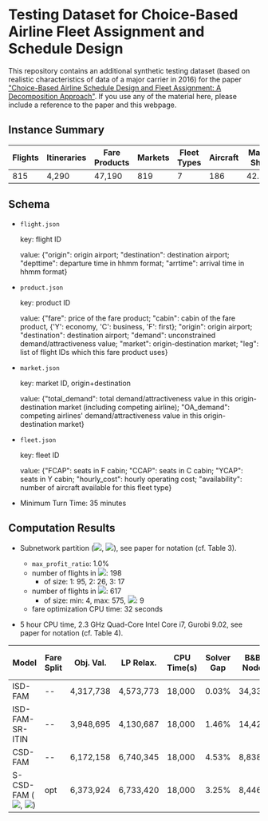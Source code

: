 # Testing Dataset for Choice-Based Airline Fleet Assignment and Schedule Design
This repository contains an additional synthetic testing dataset (based on realistic characteristics of data of a major carrier in 2016) for the paper ["Choice-Based Airline Schedule Design and Fleet Assignment: A Decomposition Approach"](https://papers.ssrn.com/sol3/papers.cfm?abstract_id=3513164). If you use any of the material here, please include a reference to the paper and this webpage.


## Instance Summary

Flights | Itineraries | Fare Products | Markets | Fleet Types | Aircraft | Market Share
------------ | ------------- | ------------- | ------------- | ------------- | ------------- | ------------- 
815 | 4,290 | 47,190 | 819 | 7 | 186 | 42.36%

## Schema

- `flight.json`
  
  key: flight ID
  
  value:
  {"origin": origin airport;
  "destination": destination airport;
  "depttime": departure time in hhmm format;
  "arrtime": arrival time in hhmm format}
  
- `product.json`

  key: product ID
  
  value:
  {"fare": price of the fare product;
  "cabin": cabin of the fare product, {'Y': economy, 'C': business, 'F': first};
  "origin": origin airport;
  "destination": destination airport;
  "demand": unconstrained demand/attractiveness value;
  "market": origin-destination market;
  "leg": list of flight IDs which this fare product uses}
  
- `market.json`

  key: market ID, origin+destination
  
  value:
  {"total_demand": total demand/attractiveness value in this origin-destination market (including competing airline);
   "OA_demand": competing airlines' demand/attractiveness value in this origin-destination market}
   
- `fleet.json`

  key: fleet ID
  
  value:
  {"FCAP": seats in F cabin; 
   "CCAP": seats in C cabin; 
   "YCAP": seats in Y cabin;
   "hourly_cost": hourly operating cost;
   "availability": number of aircraft available for this fleet type}
  
- Minimum Turn Time: 35 minutes
  
## Computation Results

- Subnetwork partition (<img src="https://render.githubusercontent.com/render/math?math=\Pi_c">, <img src="https://render.githubusercontent.com/render/math?math=\Pi_t">), see paper for notation (cf. Table 3).

  - ``max_profit_ratio``: 1.0%
  - number of flights in <img src="https://render.githubusercontent.com/render/math?math=\Pi_c">: 198
    - of size: 1: 95, 2: 26, 3: 17
  - number of flights in <img src="https://render.githubusercontent.com/render/math?math=\Pi_t">: 617
    - of size: min: 4, max: 575, <img src="https://render.githubusercontent.com/render/math?math=|\Pi_t|">: 9
  - fare optimization CPU time: 32 seconds

- 5 hour CPU time, 2.3 GHz Quad-Core Intel Core i7, Gurobi 9.02, see paper for notation (cf. Table 4).

Model | Fare Split | Obj. Val. | LP Relax. | CPU Time(s) | Solver Gap | B&B Node | Profit | Annual Profit Improvement (Million)
------------ | ------------- | ------------- | ------------- | ------------- | ------------- | ------------- | ------------- | ------------- 
ISD-FAM | -- | 4,317,738 | 4,573,773 | 18,000 | 0.03% |  34,336 | 6,157,037 | 0
ISD-FAM-SR-ITIN | -- | 3,948,695 | 4,130,687 | 18,000 | 1.46% |  14,427 | 6,080,153 | (28.06)
CSD-FAM | -- | 6,172,158 | 6,740,345 | 18,000 | 4.53% |  8,838 | 6,172,158 | 5.52
S-CSD-FAM (<img src="https://render.githubusercontent.com/render/math?math=\Pi_c">, <img src="https://render.githubusercontent.com/render/math?math=\Pi_t">) | opt | 6,373,924 | 6,733,420 | 18,000 | 3.25% |  8,446 | 6,235,549 | 28.67
